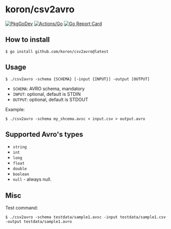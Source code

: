 # koron/csv2avro

[![PkgGoDev](https://pkg.go.dev/badge/github.com/koron/csv2avro)](https://pkg.go.dev/github.com/koron/csv2avro)
[![Actions/Go](https://github.com/koron/csv2avro/workflows/Go/badge.svg)](https://github.com/koron/csv2avro/actions?query=workflow%3AGo)
[![Go Report Card](https://goreportcard.com/badge/github.com/koron/csv2avro)](https://goreportcard.com/report/github.com/koron/csv2avro)

## How to install

```console
$ go install github.com/koron/csv2avro@latest
```

## Usage

```console
$ ./csv2avro -schema {SCHEMA} [-input {INPUT}] -output [OUTPUT]
```

* `SCHEMA`: AVRO schema, mandatory
* `INPUT`: optional, default is STDIN
* `OUTPUT`: optional, default is STDOUT

Example:

```console
$ ./csv2avro -schema my_shcema.avsc < input.csv > output.avro
```

## Supported Avro's types

* `string`
* `int`
* `long`
* `float`
* `double`
* `boolean`
* `null` - always null.

## Misc

Test command:

```console
$ ./csv2avro -schema testdata/sample1.avsc -input testdata/sample1.csv -output testdata/sample1.avro
```
